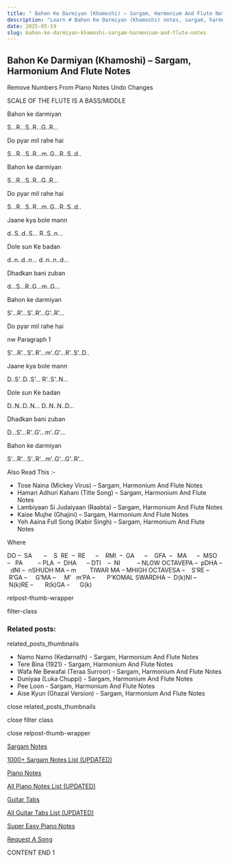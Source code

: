 ```yaml
---
title: " Bahon Ke Darmiyan (Khamoshi) – Sargam, Harmonium And Flute Notes"
description: "Learn # Bahon Ke Darmiyan (Khamoshi) notes, sargam, harmonium notations and flute notes. Easy step-by-step tutorial for beginners."
date: 2025-05-19
slug: bahon-ke-darmiyan-khamoshi-sargam-harmonium-and-flute-notes
---
```


## Bahon Ke Darmiyan (Khamoshi) – Sargam, Harmonium And Flute Notes

Remove Numbers From Piano Notes
Undo Changes

SCALE OF THE FLUTE IS A BASS/MIDDLE

Bahon ke darmiyan

S…R…S..R…G..R…

Do pyar mil rahe hai

S…R…S..R…m..G…R..S..d..

Bahon ke darmiyan

S…R…S..R…G..R…

Do pyar mil rahe hai

S…R…S..R…m..G…R..S..d..

Jaane kya bole mann

d..S..d..S… R..S..n…

Dole sun Ke badan

d..n..d..n… d..n..n..d…

Dhadkan bani zuban

d…S…R..G…m..G…

Bahon ke darmiyan

S’…R’…S’..R’…G’..R’…

Do pyar mil rahe hai

nw Paragraph 1

S’…R’…S’..R’…m’..G’…R’..S’..D..

Jaane kya bole mann

D..S’..D..S’… R’..S’..N…

Dole sun Ke badan

D..N..D..N… D..N..N..D…

Dhadkan bani zuban

D…S’…R’..G’…m’..G’…

Bahon ke darmiyan

S’…R’…S’..R’…m’..G’…G’..R’…

Also Read This :-

- Tose Naina (Mickey Virus) – Sargam, Harmonium And Flute Notes
- Hamari Adhuri Kahani (Title Song) – Sargam, Harmonium And Flute Notes
- Lambiyaan Si Judaiyaan (Raabta) – Sargam, Harmonium And Flute Notes
- Kaise Mujhe (Ghajini) – Sargam, Harmonium And Flute Notes
- Yeh Aaina Full Song (Kabir Singh) – Sargam, Harmonium And Flute Notes

Where

DO –  SA       –    S  RE  –  RE      –    RMI  –  GA      –    GFA  –   MA      –  MSO  –   PA         – PLA  –  DHA      – DTI    –  NI          – NLOW OCTAVEPA –  pDHA –  dNI –  nSHUDH MA – m        TIWAR MA – MHIGH OCTAVESA –    S’RE –     R’GA –     G’MA –     M’   m’PA –       P’KOMAL SWARDHA –  D(k)NI –       N(k)RE –       R(k)GA –      G(k)

relpost-thumb-wrapper

filter-class

### Related posts:

related_posts_thumbnails

- Namo Namo (Kedarnath) - Sargam, Harmonium And Flute Notes
- Tere Bina (1921) - Sargam, Harmonium And Flute Notes
- Wafa Ne Bewafai (Teraa Surroor) - Sargam, Harmonium And Flute Notes
- Duniyaa (Luka Chuppi) - Sargam, Harmonium And Flute Notes
- Pee Loon - Sargam, Harmonium And Flute Notes
- Aise Kyun (Ghazal Version) - Sargam, Harmonium And Flute Notes

close related_posts_thumbnails

close filter class

close relpost-thumb-wrapper

[Sargam Notes](/sargam-notes.html)

[1000+ Sargam Notes List (UPDATED)](/all-songs-list-sargam-notes.html)

[Piano Notes](/piano-notes.html)

[All Piano Notes List (UPDATED)](/all-songs-list-piano-notes.html)

[Guitar Tabs](/guitar-tabs.html)

[All Guitar Tabs List (UPDATED)](/all-songs-list-guitar-tabs.html)

[Super Easy Piano Notes](https://studywall.in/)

[Request A Song](/request-a-song.html)

CONTENT END 1
